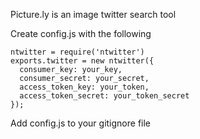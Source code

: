 Picture.ly is an image twitter search tool

Create config.js with the following

    ntwitter = require('ntwitter')
    exports.twitter = new ntwitter({
      consumer_key: your_key,
      consumer_secret: your_secret,
      access_token_key: your_token,
      access_token_secret: your_token_secret
    });

Add config.js to your gitignore file
